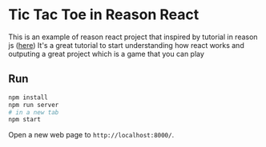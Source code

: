 # Tic Tac Toe in Reason React
This is an example of reason react project that inspired by tutorial in reason js ([here](https://reactjs.org/tutorial/tutorial.html))
It's a great tutorial to start understanding how react works and outputing a great project which is a game that you can play

## Run

```sh
npm install
npm run server
# in a new tab
npm start
```

Open a new web page to `http://localhost:8000/`. 
